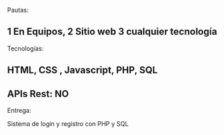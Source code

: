 Pautas:

1 En Equipos,
2 Sitio web
3 cualquier tecnología
---------------------
Tecnologías:

HTML,
CSS ,
Javascript,
PHP,
SQL
--------------------
APIs Rest:
NO
-----------------
Entrega:

Sistema de login y registro con PHP y SQL
